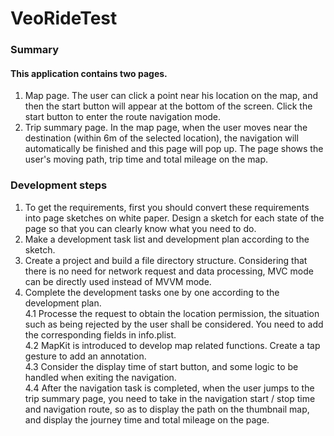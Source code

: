# VeoRideTest

### Summary

#### This application contains two pages.
1. Map page. The user can click a point near his location on the map, and then the start button will appear at the bottom of the screen. Click the start button to enter the route navigation mode.
2. Trip summary page. In the map page, when the user moves near the destination (within 6m of the selected location), the navigation will automatically be finished and this page will pop up. The page shows the user's moving path, trip time and total mileage on the map.

### Development steps
1. To get the requirements, first you should convert these requirements into page sketches on white paper. Design a sketch for each state of the page so that you can clearly know what you need to do.
2. Make a development task list and development plan according to the sketch.
3. Create a project and build a file directory structure. Considering that there is no need for network request and data processing, MVC mode can be directly used instead of MVVM mode.
4. Complete the development tasks one by one according to the development plan.<br>
4.1 Processe the request to obtain the location permission, the situation such as being rejected by the user shall be considered. You need to add the corresponding fields in info.plist.<br>
4.2 MapKit is introduced to develop map related functions. Create a tap gesture to add an annotation.<br>
4.3 Consider the display time of start button, and some logic to be handled when exiting the navigation.<br>
4.4 After the navigation task is completed, when the user jumps to the trip summary page, you need to take in the navigation start / stop time and navigation route, so as to display the path on the thumbnail map, and display the journey time and total mileage on the page.
